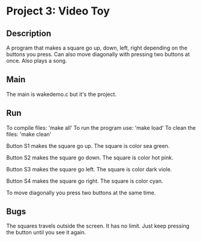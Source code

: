 # Project 3: Video Toy

## Description

A program that makes a square go up, down, left, right
depending on the buttons you press. Can also move
diagonally with pressing two buttons at once. Also
plays a song.


## Main

The main is wakedemo.c but it's the project.


## Run

To compile files:         'make all'
To run the program use:   'make load'
To clean the files:       'make clean'

Button S1 makes the square go up.
The square is color sea green.

Button S2 makes the square go down.
The square is color hot pink.

Button S3 makes the square go left.
The square is color dark viole.

Button S4  makes the square go right.
The square is color cyan.

To move diagonally you press two buttons at the same time.

## Bugs

The squares travels outside the screen. It has
no limit. Just keep pressing the button until you
see it again.



